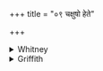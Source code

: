 +++
title = "०९ चक्षुषो हेते"

+++

<details><summary>Whitney</summary>

### Translation
9. O missile (*hetí*) of sight, missile of mind, missile of incantation  
(*bráhman*), and missile of penance! weapon's weapon (*mení*) art thou;  
weaponless be they who show malice against us.

### Notes
With this verse and the next is to be compared TB. ii. 4. 2¹: *c. h. m.  
h. vā́co hete bráhmaṇo hete: yó ma ’ghāyúr abhidā́sati tám agne menyā́  
’meníṁ kṛṇu*, etc. ⌊Cf. Geldner, *Festgruss an Böhtlingk*, p. 32.⌋ The  
Anukr. omits any metrical definition of the verse. ⌊It seems rather to  
regard it as included under the general definition "*trāiṣṭubham.*"⌋
</details>

<details><summary>Griffith</summary>

O missile of the eye, missile of spirit, thou missile of devotion and of fervour! Thou art the weapon shot against the weapon. Let those be weaponless who sin against us.
</details>
